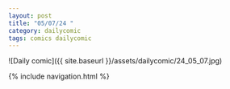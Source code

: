 ```yaml
---
layout: post
title: "05/07/24 "
category: dailycomic
tags: comics dailycomic
---
```

![Daily comic]({{ site.baseurl }}/assets/dailycomic/24_05_07.jpg)

{% include navigation.html %}

